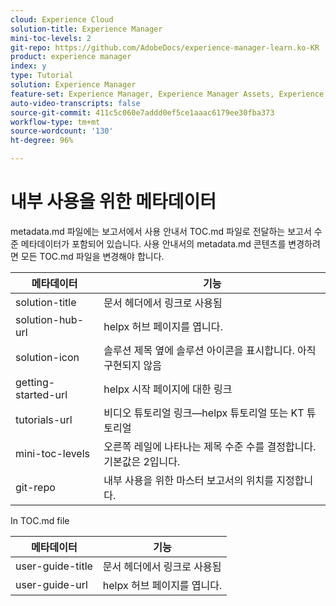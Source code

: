 ```yaml
---
cloud: Experience Cloud
solution-title: Experience Manager
mini-toc-levels: 2
git-repo: https://github.com/AdobeDocs/experience-manager-learn.ko-KR
product: experience manager
index: y
type: Tutorial
solution: Experience Manager
feature-set: Experience Manager, Experience Manager Assets, Experience Manager Cloud Manager, Experience Manager Forms, Experience Manager Screens, Experience Manager Sites
auto-video-transcripts: false
source-git-commit: 411c5c060e7addd0ef5ce1aaac6179ee30fba373
workflow-type: tm+mt
source-wordcount: '130'
ht-degree: 96%

---
```



# 내부 사용을 위한 메타데이터

metadata.md 파일에는 보고서에서 사용 안내서 TOC.md 파일로 전달하는 보고서 수준 메타데이터가 포함되어 있습니다. 사용 안내서의 metadata.md 콘텐츠를 변경하려면 모든 TOC.md 파일을 변경해야 합니다.

| 메타데이터 | 기능 |
|--- |--- |
| solution-title | 문서 헤더에서 링크로 사용됨 |
| solution-hub-url | helpx 허브 페이지를 엽니다. |
| solution-icon | 솔루션 제목 옆에 솔루션 아이콘을 표시합니다. 아직 구현되지 않음 |
| getting-started-url | helpx 시작 페이지에 대한 링크 |
| tutorials-url | 비디오 튜토리얼 링크—helpx 튜토리얼 또는 KT 튜토리얼 |
| mini-toc-levels | 오른쪽 레일에 나타나는 제목 수준 수를 결정합니다. 기본값은 2입니다. |
| git-repo | 내부 사용을 위한 마스터 보고서의 위치를 지정합니다. |

In TOC.md file

| 메타데이터 | 기능 |
|--- |--- |
| user-guide-title | 문서 헤더에서 링크로 사용됨 |
| user-guide-url | helpx 허브 페이지를 엽니다. |
